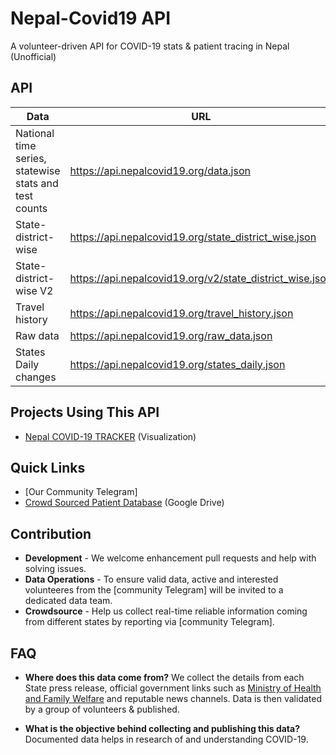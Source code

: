 # Nepal-Covid19 API

A volunteer-driven API for COVID-19 stats & patient tracing in Nepal (Unofficial)

## API

| Data                                                  | URL                                                   |
| ----------------------------------------------------- | ----------------------------------------------------- |
| National time series, statewise stats and test counts | https://api.nepalcovid19.org/data.json                |
| State-district-wise                                   | https://api.nepalcovid19.org/state_district_wise.json |
| State-district-wise V2                                | https://api.nepalcovid19.org/v2/state_district_wise.json |
| Travel history                                        | https://api.nepalcovid19.org/travel_history.json      |
| Raw data                                              | https://api.nepalcovid19.org/raw_data.json            |
| States Daily changes                                  | https://api.nepalcovid19.org/states_daily.json        |

## Projects Using This API

- [Nepal COVID-19 TRACKER](https://www.nepalcovid19.org/) (Visualization)

## Quick Links

- [Our Community Telegram]
- [Crowd Sourced Patient Database](https://docs.google.com/spreadsheets/d/e/2PACX-1vQiWt6CGh8CbXcdsCHWFwf9hmiLbTqZSLJgn6WQQhasGMgdIDFJiInpUE9oK9R4Rj8EWbDpf619OZLv/pubhtml) (Google Drive)

## Contribution

- **Development** - We welcome enhancement pull requests and help with solving issues.
- **Data Operations** - To ensure valid data, active and interested volunteeres from the [community Telegram] will be invited to a dedicated data team.
- **Crowdsource** - Help us collect real-time reliable information coming from different states by reporting via [community Telegram].

## FAQ

- **Where does this data come from?**
  We collect the details from each State press release, official government links such as [Ministry of Health and Family Welfare](https://covid19.mohp.gov.np/) and reputable news channels. Data is then validated by a group of volunteers & published.

- **What is the objective behind collecting and publishing this data?**
  Documented data helps in research of and understanding COVID-19.
